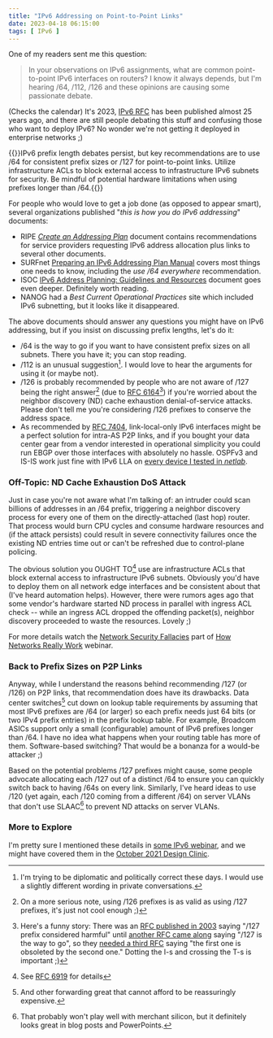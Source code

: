 ```yaml
---
title: "IPv6 Addressing on Point-to-Point Links"
date: 2023-04-18 06:15:00
tags: [ IPv6 ]
---
```

One of my readers sent me this question:

> In your observations on IPv6 assignments, what are common point-to-point IPv6 interfaces on routers?  I know it always depends, but I'm hearing /64, /112, /126 and these opinions are causing some passionate debate.

(Checks the calendar) It's 2023, [IPv6 RFC](https://www.rfc-editor.org/rfc/rfc2460) has been published almost 25 years ago, and there are still people debating this stuff and confusing those who want to deploy IPv6? No wonder we're not getting it deployed in enterprise networks ;)
<!--more-->
{{<tldr model="ChatGPT GPT-4">}}IPv6 prefix length debates persist, but key recommendations are to use /64 for consistent prefix sizes or /127 for point-to-point links. Utilize infrastructure ACLs to block external access to infrastructure IPv6 subnets for security. Be mindful of potential hardware limitations when using prefixes longer than /64.{{</tldr>}}

For people who would love to get a job done (as opposed to appear smart), several organizations published "_this is how you do IPv6 addressing_" documents:

* RIPE _[Create an Addressing Plan](https://www.ripe.net/publications/ipv6-info-centre/deployment-planning/create-an-addressing-plan)_ document contains recommendations for service providers requesting IPv6 address allocation plus links to several other documents.
* SURFnet [Preparing an IPv6 Addressing Plan Manual](https://www.ripe.net/support/training/material/IPv6-for-LIRs-Training-Course/Preparing-an-IPv6-Addressing-Plan.pdf) covers most things one needs to know, including the _use /64 everywhere_ recommendation.
* ISOC [IPv6 Address Planning: Guidelines and Resources](https://www.internetsociety.org/resources/deploy360/2013/ipv6-address-planning-guidelines-for-ipv6-address-allocation/) document goes even deeper. Definitely worth reading.
* NANOG had a _Best Current Operational Practices_ site which included IPv6 subnetting, but it looks like it disappeared.

The above documents should answer any questions you might have on IPv6 addressing, but if you insist on discussing prefix lengths, let's do it:

* /64 is the way to go if you want to have consistent prefix sizes on all subnets. There you have it; you can stop reading.
* /112 is an unusual suggestion[^PC]. I would love to hear the arguments for using it (or maybe not).
* /126 is probably recommended by people who are not aware of /127 being the right answer[^HIP] (due to [RFC 6164](https://www.rfc-editor.org/rfc/rfc6164)[^6164]) if you're worried about the neighbor discovery (ND) cache exhaustion denial-of-service attacks. Please don't tell me you're considering /126 prefixes to conserve the address space.
* As recommended by [RFC 7404](https://www.rfc-editor.org/rfc/rfc7404.html), link-local-only IPv6 interfaces might be a perfect solution for intra-AS P2P links, and if you bought your data center gear from a vendor interested in operational simplicity you could run EBGP over those interfaces with absolutely no hassle. OSPFv3 and IS-IS work just fine with IPv6 LLA on [every device I tested in _netlab_](https://netsim-tools.readthedocs.io/en/latest/platforms.html#supported-configuration-modules).

[^HIP]: On a more serious note, using /126 prefixes is as valid as using /127 prefixes, it's just not cool enough ;)

[^PC]: I'm trying to be diplomatic and politically correct these days. I would use a slightly different wording in private conversations.

[^6164]: Here's a funny story: There was an [RFC published in 2003](https://www.rfc-editor.org/rfc/rfc3627) saying "/127 prefix considered harmful" until [another RFC came along](https://www.rfc-editor.org/rfc/rfc6164) saying "/127 is the way to go", so they [needed a third RFC](https://www.rfc-editor.org/rfc/rfc6547) saying "the first one is obsoleted by the second one." Dotting the I-s and crossing the T-s is important ;)

### Off-Topic: ND Cache Exhaustion DoS Attack

Just in case you're not aware what I'm talking of: an intruder could scan billions of addresses in an /64 prefix, triggering a neighbor discovery process for every one of them on the directly-attached (last hop) router. That process would burn CPU cycles and consume hardware resources and (if the attack persists) could result in severe connectivity failures once the existing ND entries time out or can't be refreshed due to control-plane policing.

The obvious solution you OUGHT TO[^YRS] use are infrastructure ACLs that block external access to infrastructure IPv6 subnets. Obviously you'd have to deploy them on all network edge interfaces and be consistent about that (I've heard automation helps). However, there were rumors ages ago that some vendor's hardware started ND process in parallel with ingress ACL check -- while an ingress ACL dropped the offending packet(s), neighbor discovery proceeded to waste the resources. Lovely ;)

For more details watch the [Network Security Fallacies](https://my.ipspace.net/bin/list?id=Net101#NETSEC) part of [How Networks Really Work](https://www.ipspace.net/How_Networks_Really_Work) webinar.

[^YRS]: See [RFC 6919](https://www.rfc-editor.org/rfc/rfc6919) for details

### Back to Prefix Sizes on P2P Links

Anyway, while I understand the reasons behind recommending /127 (or /126) on P2P links, that recommendation does have its drawbacks. Data center switches[^FG] cut down on lookup table requirements by assuming that most IPv6 prefixes are /64 (or larger) so each prefix needs just 64 bits (or two IPv4 prefix entries) in the prefix lookup table. For example, Broadcom ASICs support only a small (configurable) amount of IPv6 prefixes longer than /64. I have no idea what happens when your routing table has more of them. Software-based switching? That would be a bonanza for a would-be attacker ;)

[^FG]: And other forwarding great that cannot afford to be reassuringly expensive.

Based on the potential problems /127 prefixes might cause, some people advocate allocating each /127 out of a distinct /64 to ensure you can quickly switch back to having /64s on every link. 
Similarly, I've heard ideas to use /120 (yet again, each /120 coming from a different /64) on server VLANs that don't use SLAAC[^MC] to prevent ND attacks on server VLANs.

### More to Explore

I'm pretty sure I mentioned these details in [some IPv6 webinar](https://www.ipspace.net/IPv6), and we might have covered them in the [October 2021 Design Clinic](https://my.ipspace.net/bin/list?id=Design#2021_10).

[^MC]: That probably won't play well with merchant silicon, but it definitely looks great in blog posts and PowerPoints.
